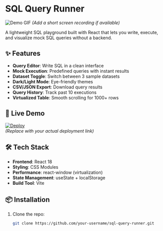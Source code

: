# SQL Query Runner

![Demo GIF](./demo.gif) *(Add a short screen recording if available)*

A lightweight SQL playground built with React that lets you write, execute, and visualize mock SQL queries without a backend.

## ✨ Features

- **Query Editor**: Write SQL in a clean interface
- **Mock Execution**: Predefined queries with instant results
- **Dataset Toggle**: Switch between 3 sample datasets
- **Dark/Light Mode**: Eye-friendly themes
- **CSV/JSON Export**: Download query results
- **Query History**: Track past 10 executions
- **Virtualized Table**: Smooth scrolling for 1000+ rows

## 🚀 Live Demo

[![Deploy](https://img.shields.io/badge/View_on-Vercel-black?style=flat&logo=vercel)](https://your-vercel-link.vercel.app)  
*(Replace with your actual deployment link)*

## 🛠 Tech Stack

- **Frontend**: React 18
- **Styling**: CSS Modules
- **Performance**: react-window (virtualization)
- **State Management**: useState + localStorage
- **Build Tool**: Vite

## 📦 Installation

1. Clone the repo:
   ```bash
   git clone https://github.com/your-username/sql-query-runner.git